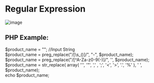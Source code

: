 # Regular Expression
![image](https://user-images.githubusercontent.com/83280369/190268026-fb5ae8c2-1179-47c8-aaca-53c9a84444f6.png)

## PHP Example:
$product_name = ""; //Input String <br>
$product_name = preg_replace("/[\s_()]/", "-", $product_name); <br>
$product_name = preg_replace("/[^A-Za-z0-9(\-)]/", '', $product_name); <br>
$product_name = str_replace( array( '\'', '"', ',' , ';', '<', '>', '.', '%' ), ' ', $product_name); <br>
echo $product_name;
